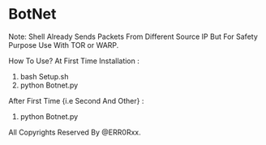 # BotNet
Note: Shell Already Sends Packets From Different Source IP But For Safety Purpose Use With TOR or WARP.

How To Use?
At First Time Installation :
1. bash Setup.sh
2. python Botnet.py

After First Time {i.e Second And Other} :
1. python Botnet.py

All Copyrights Reserved By @ERR0Rxx.
